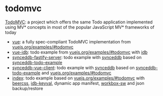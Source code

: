 # todomvc

[TodoMVC](https://github.com/tastejs/todomvc): a project which offers the same Todo application implemented using MV* concepts in most of the popular JavaScript MV* frameworks of today

- [vue](vue.html): a fully spec-compliant TodoMVC implementation from [vuejs.org/examples/#todomvc](https://vuejs.org/examples/#todomvc)
- [vue-idb](vue-idb.html): todo example from [vuejs.org/examples/#todomvc](https://vuejs.org/examples/#todomvc) with [idb](https://github.com/jakearchibald/idb)
- [synceddb-fastify-server](synceddb-fastify-server.js): todo example with [synceddb](https://github.com/darrachequesne/synceddb) based on [synceddb-todo-example](https://github.com/darrachequesne/synceddb-todo-example)
- [synceddb-vue-client](synceddb-vue-client.html): todo example with [synceddb](https://github.com/darrachequesne/synceddb) based on [synceddb-todo-example](https://github.com/darrachequesne/synceddb-todo-example) and [vuejs.org/examples/#todomvc](https://vuejs.org/examples/#todomvc)
- [index](index.html): todo example based on [vuejs.org/examples/#todomvc](https://vuejs.org/examples/#todomvc) with [beercss](https://github.com/beercss/beercss), [idb-keyval](https://github.com/jakearchibald/idb-keyval), dynamic app manifest, [workbox-sw](https://developer.chrome.com/docs/workbox/modules/workbox-sw) and json backup/restore
